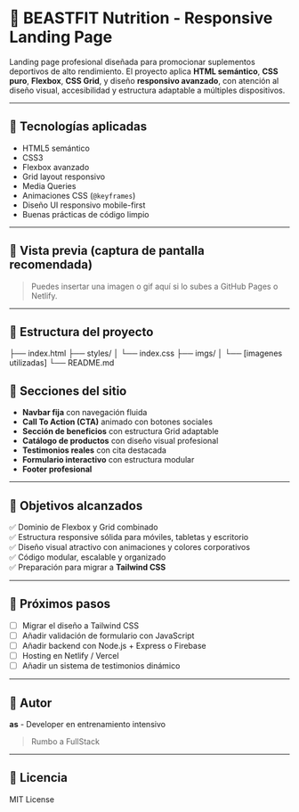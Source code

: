 # 💪 BEASTFIT Nutrition - Responsive Landing Page

Landing page profesional diseñada para promocionar suplementos deportivos de alto rendimiento. El proyecto aplica **HTML semántico**, **CSS puro**, **Flexbox**, **CSS Grid**, y diseño **responsivo avanzado**, con atención al diseño visual, accesibilidad y estructura adaptable a múltiples dispositivos.

---

## 🧠 Tecnologías aplicadas

- HTML5 semántico
- CSS3
- Flexbox avanzado
- Grid layout responsivo
- Media Queries
- Animaciones CSS (`@keyframes`)
- Diseño UI responsivo mobile-first
- Buenas prácticas de código limpio

---

## 📱 Vista previa (captura de pantalla recomendada)
> Puedes insertar una imagen o gif aquí si lo subes a GitHub Pages o Netlify.

---

## 📁 Estructura del proyecto

├── index.html
├── styles/
│ └── index.css
├── imgs/
│ └── [imagenes utilizadas]
└── README.md



## 🚀 Secciones del sitio

- **Navbar fija** con navegación fluida
- **Call To Action (CTA)** animado con botones sociales
- **Sección de beneficios** con estructura Grid adaptable
- **Catálogo de productos** con diseño visual profesional
- **Testimonios reales** con cita destacada
- **Formulario interactivo** con estructura modular
- **Footer profesional**

---

## 🎯 Objetivos alcanzados

✅ Dominio de Flexbox y Grid combinado  
✅ Estructura responsive sólida para móviles, tabletas y escritorio  
✅ Diseño visual atractivo con animaciones y colores corporativos  
✅ Código modular, escalable y organizado  
✅ Preparación para migrar a **Tailwind CSS**

---

## 🧱 Próximos pasos

- [ ] Migrar el diseño a Tailwind CSS
- [ ] Añadir validación de formulario con JavaScript
- [ ] Añadir backend con Node.js + Express o Firebase
- [ ] Hosting en Netlify / Vercel
- [ ] Añadir un sistema de testimonios dinámico

---

## 🦍 Autor

**as** - Developer en entrenamiento intensivo  
> Rumbo a FullStack 

---

## 🏁 Licencia

MIT License